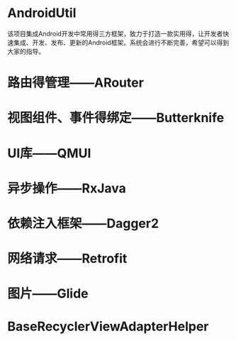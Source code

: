 # AndroidUtil
该项目集成Android开发中常用得三方框架，致力于打造一款实用得，让开发者快速集成、开发、发布、更新的Android框架。系统会进行不断完善，希望可以得到大家的指导。

# 路由得管理——ARouter

# 视图组件、事件得绑定——Butterknife

# UI库——QMUI

# 异步操作——RxJava

# 依赖注入框架——Dagger2

# 网络请求——Retrofit

# 图片——Glide

# BaseRecyclerViewAdapterHelper

